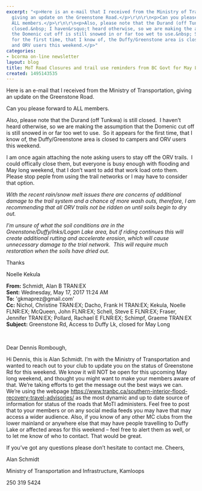 ```yaml
---
excerpt: "<p>Here is an e-mail that I received from the Ministry of Transportation,
  giving an update on the Greenstone Road.</p>\r\n\r\n<p>Can you please forward to
  ALL members.</p>\r\n\r\n<p>Also, please note that the Durand (off Tunkwa) is still
  closed.&nbsp; I haven&rsquo;t heard otherwise, so we are making the assumption that
  the Domenic cut off is still snowed in or far too wet to use.&nbsp; So it appears
  for the first time, that I know of, the Duffy/Greenstone area is closed to campers
  and ORV users this weekend.</p>"
categories:
- bcorma on-line newsletter
layout: blog
title: MoT Road Closures and trail use reminders from BC Govt for May Long Weekend
created: 1495143535
---
```

<p>Here is an e-mail that I received from the Ministry of Transportation, giving an update on the Greenstone Road.</p>

<p>Can you please forward to ALL members.</p>

<p>Also, please note that the Durand (off Tunkwa) is still closed.&nbsp; I haven&rsquo;t heard otherwise, so we are making the assumption that the Domenic cut off is still snowed in or far too wet to use.&nbsp; So it appears for the first time, that I know of, the Duffy/Greenstone area is closed to campers and ORV users this weekend.</p>

<div>
<p>I am once again attaching the note asking users to stay off the ORV trails.&nbsp; I could offically close them, but everyone is busy enough with flooding and May long weekend, that I don&rsquo;t want to add that work load onto them.&nbsp; Please stop peple from using the trail networks or I may have to consider that option.</p>

<p><em>With the recent rain/snow melt issues there are concerns of additional damage to the trail system and a chance of more wash outs, therefore, I am recommending that all ORV trails not be ridden on until soils begin to dry out.</em></p>

<p><em>I&rsquo;m unsure of what the soil conditions are in the Greenstone/Duffy/Inks/Logan Lake area, but if riding continues this will create additional rutting and accelerate erosion, which will cause unnecessary damage to the trial network.&nbsp; This will require much restoration when the soils have dried out. </em></p>
</div>

<p>Thanks</p>

<p>Noelle Kekula</p>

<div>
<div>
<p><strong>From:</strong> Schmidt, Alan B TRAN:EX<br />
<strong>Sent:</strong> Wednesday, May 17, 2017 11:24 AM<br />
<strong>To:</strong> &#39;gkmaprez@gmail.com&#39;<br />
<strong>Cc:</strong> Nichol, Christine TRAN:EX; Dacho, Frank H TRAN:EX; Kekula, Noelle FLNR:EX; McQueen, John FLNR:EX; Schell, Steve E FLNR:EX; Fraser, Jennifer TRAN:EX; Pollard, Rachael E FLNR:EX; Schimpf, Graeme TRAN:EX<br />
<strong>Subject:</strong> Greenstone Rd, Access to Duffy Lk, closed for May Long</p>
</div>
</div>

<p>&nbsp;</p>

<p>Dear Dennis Rombough,</p>

<p>Hi Dennis, this is Alan Schmidt. I&rsquo;m with the Ministry of Transportation and wanted to reach out to your club to update you on the status of Greenstone Rd for this weekend. We know it will NOT be open for this upcoming May long weekend, and thought you might want to make your members aware of that. We&rsquo;re taking efforts to get the message out the best ways we can. We&rsquo;re using the webpage <a href="https://www.tranbc.ca/southern-interior-flood-recovery-travel-advisories/"> https://www.tranbc.ca/southern-interior-flood-recovery-travel-advisories/</a> as the most dynamic and up to date source of information for status of the roads that MoTI administers. Feel free to post that to your members or on any social media feeds you may have that may access a wider audience. Also, if you know of any other MC clubs from the lower mainland or anywhere else that may have people travelling to Duffy Lake or affected areas for this weekend &ndash; feel free to alert them as well, or to let me know of who to contact. That would be great.</p>

<p>If you&rsquo;ve got any questions please don&rsquo;t hesitate to contact me. Cheers,</p>

<p>Alan Schmidt</p>

<p>Ministry of Transportation and Infrastructure, Kamloops</p>

<p>250 319 5424</p>
